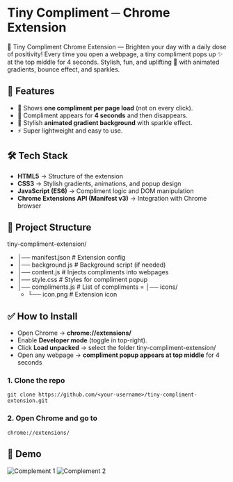 # Tiny Compliment ─ Chrome Extension
💌 Tiny Compliment Chrome Extension — Brighten your day with a daily dose of positivity! Every time you open a webpage, a tiny compliment pops up ✨ at the top middle for 4 seconds. Stylish, fun, and uplifting 🌈 with animated gradients, bounce effect, and sparkles.

## 🚀 Features  
- 🎉 Shows **one compliment per page load** (not on every click).  
- 🌟 Compliment appears for **4 seconds** and then disappears.  
- 🎨 Stylish **animated gradient background** with sparkle effect.  
- ⚡ Super lightweight and easy to use.

## 🛠️ Tech Stack  
- **HTML5** → Structure of the extension  
- **CSS3** → Stylish gradients, animations, and popup design  
- **JavaScript (ES6)** → Compliment logic and DOM manipulation  
- **Chrome Extensions API (Manifest v3)** → Integration with Chrome browser

## 📂 Project Structure 
tiny-compliment-extension/
- │── manifest.json # Extension config
- │── background.js # Background script (if needed)
- │── content.js # Injects compliments into webpages
- │── style.css # Styles for compliment popup
- │── compliments.js # List of compliments
= │── icons/
   - └── icon.png # Extension icon

## ✅ How to Install
- Open Chrome → **chrome://extensions/**
- Enable **Developer mode** (toggle in top-right).
- Click **Load unpacked** → select the folder tiny-compliment-extension/
- Open any webpage → **compliment popup appears at top middle** for 4 seconds

### 1. Clone the repo
```
git clone https://github.com/<your-username>/tiny-compliment-extension.git
```
### 2. Open Chrome and go to
```
chrome://extensions/
```

## 📸 Demo
![Complement 1](https://github.com/user-attachments/assets/1044970f-adc9-441a-8dd4-94963bff5bd6)
![Complement 2](https://github.com/user-attachments/assets/4603cb84-5dfb-40f5-b935-8b2839d4c257)




